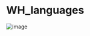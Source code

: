 # WH_languages
![image](https://user-images.githubusercontent.com/104380929/187143473-fedec9d0-bdf3-4f7b-84ac-487a393fc908.png)

